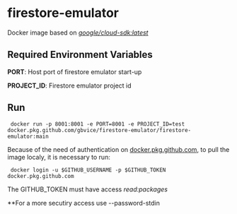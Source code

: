 # firestore-emulator


Docker image based on [*google/cloud-sdk:latest*](https://hub.docker.com/r/google/cloud-sdk/)

## Required Environment Variables
**PORT**: Host port of firestore emulator start-up

**PROJECT_ID**: Firestore emulator project id

## Run

```
 docker run -p 8001:8001 -e PORT=8001 -e PROJECT_ID=test docker.pkg.github.com/gbvice/firestore-emulator/firestore-emulator:main
```

Because of the need of authentication on [docker.pkg.github.com](https://github.community/t/docker-pull-from-public-github-package-registry-fail-with-no-basic-auth-credentials-error/16358/86), to pull the image localy, it is necessary to run:

```
 docker login -u $GITHUB_USERNAME -p $GITHUB_TOKEN docker.pkg.github.com
```

The GITHUB_TOKEN must have access *read:packages*

**For a more secutiry access use --password-stdin
